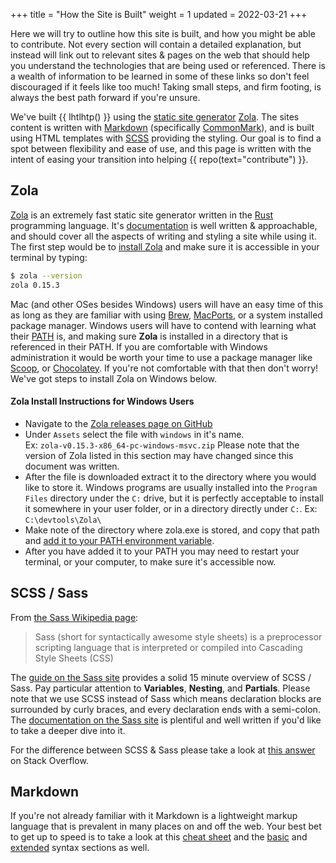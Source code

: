 +++
title = "How the Site is Built"
weight = 1
updated = 2022-03-21
+++

Here we will try to outline how this site is built, and how you might be able
to contribute. Not every section will contain a detailed explanation, but
instead will link out to relevant sites & pages on the web that should help you
understand the technologies that are being used or referenced. There is a wealth
of information to be learned in some of these links so don't feel discouraged if
it feels like too much! Taking small steps, and firm footing, is always the best
path forward if you're unsure.

We've built {{ lhtlhtp() }} using the [static site generator](https://www.cloudflare.com/learning/performance/static-site-generator/)
[Zola](https://www.getzola.org/documentation/getting-started/overview/). The
sites content is written with [Markdown](https://en.wikipedia.org/wiki/Markdown)
(specifically [CommonMark](https://commonmark.org/)), and is built using HTML
templates with [SCSS](https://sass-lang.com/) providing the styling. Our goal is
to find a spot between flexibility and ease of use, and this page is written
with the intent of easing your transition into helping {{ repo(text="contribute") }}.

## Zola

[Zola](https://www.getzola.org/) is an extremely fast static site generator
written in the [Rust](https://www.rust-lang.org/) programming language. It's
[documentation](https://www.getzola.org/documentation/getting-started/overview/)
is well written & approachable, and should cover all the aspects of writing and
styling a site while using it. The first step would be to [install Zola](https://www.getzola.org/documentation/getting-started/installation/) and make sure it is accessible in your terminal by typing:

```bash
$ zola --version
zola 0.15.3
```

Mac (and other OSes besides Windows) users will have an easy time of this as
long as they are familiar with using [Brew](https://brew.sh/),
[MacPorts](https://www.macports.org/), or a system installed package manager.
Windows users will have to contend with learning what their
[PATH](https://john-dugan.com/path-variable-in-windows/) is, and making sure
**Zola** is installed in a directory that is referenced in their PATH. If you
are comfortable with Windows administration it would be worth your time to use a
package manager like [Scoop](https://scoop.sh/), or
[Chocolatey](https://chocolatey.org/). If you're not comfortable with that then
don't worry! We've got steps to install Zola on Windows below.

#### Zola Install Instructions for Windows Users

- Navigate to the [Zola releases page on GitHub](https://github.com/getzola/zola/releases)
- Under `Assets` select the file with `windows` in it's name.<br>
  Ex: `zola-v0.15.3-x86_64-pc-windows-msvc.zip`
  Please note that the version of Zola listed in this section may have changed
  since this document was written.
- After the file is downloaded extract it to the directory where you would like
  to store it. Windows programs are usually installed into the `Program Files`
  directory under the `C:` drive, but it is perfectly acceptable to install it
  somewhere in your user folder, or in a directory directly under `C:`. Ex:
  `C:\devtools\Zola\`
- Make note of the directory where zola.exe is stored, and copy that path and
  [add it to your PATH environment variable](https://www.computerhope.com/issues/ch000549.htm).
- After you have added it to your PATH you may need to restart your terminal, or
  your computer, to make sure it's accessible now.

## SCSS / Sass

From [the Sass Wikipedia page](https://en.wikipedia.org/wiki/Sass_(stylesheet_language)):

> Sass (short for syntactically awesome style sheets) is a preprocessor
> scripting language that is interpreted or compiled into Cascading Style Sheets
> (CSS)

The [guide on the Sass site](https://sass-lang.com/guide) provides a solid 15
minute overview of SCSS / Sass. Pay particular attention to **Variables**,
**Nesting**, and **Partials**. Please note that we use SCSS instead of Sass
which means declaration blocks are surrounded by curly braces, and every
declaration ends with a semi-colon. The [documentation on the Sass site](https://sass-lang.com/documentation) 
is plentiful and well written if you'd like to take a deeper dive into it.

For the difference between SCSS & Sass please take a look at [this answer](https://stackoverflow.com/a/5654471)
on Stack Overflow.

## Markdown

If you're not already familiar with it Markdown is a lightweight markup language
that is prevalent in many places on and off the web. Your best bet to get up to
speed is to take a look at this [cheat sheet](https://www.markdownguide.org/cheat-sheet/)
and the [basic](https://www.markdownguide.org/basic-syntax/) and 
[extended](https://www.markdownguide.org/extended-syntax/) syntax sections as
well.
